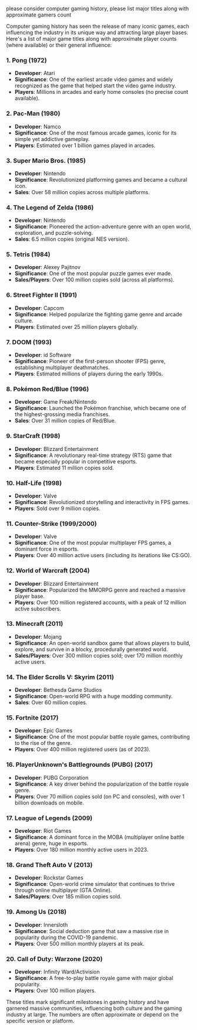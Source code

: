 please consider computer gaming history, please list major titles along with approximate gamers count


Computer gaming history has seen the release of many iconic games, each influencing the industry in its unique way and attracting large player bases. Here's a list of major game titles along with approximate player counts (where available) or their general influence:

### 1. **Pong (1972)**
   - **Developer**: Atari
   - **Significance**: One of the earliest arcade video games and widely recognized as the game that helped start the video game industry.
   - **Players**: Millions in arcades and early home consoles (no precise count available).

### 2. **Pac-Man (1980)**
   - **Developer**: Namco
   - **Significance**: One of the most famous arcade games, iconic for its simple yet addictive gameplay.
   - **Players**: Estimated over 1 billion games played in arcades.

### 3. **Super Mario Bros. (1985)**
   - **Developer**: Nintendo
   - **Significance**: Revolutionized platforming games and became a cultural icon.
   - **Sales**: Over 58 million copies across multiple platforms.

### 4. **The Legend of Zelda (1986)**
   - **Developer**: Nintendo
   - **Significance**: Pioneered the action-adventure genre with an open world, exploration, and puzzle-solving.
   - **Sales**: 6.5 million copies (original NES version).

### 5. **Tetris (1984)**
   - **Developer**: Alexey Pajitnov
   - **Significance**: One of the most popular puzzle games ever made.
   - **Sales/Players**: Over 100 million copies sold (across all platforms).

### 6. **Street Fighter II (1991)**
   - **Developer**: Capcom
   - **Significance**: Helped popularize the fighting game genre and arcade culture.
   - **Players**: Estimated over 25 million players globally.

### 7. **DOOM (1993)**
   - **Developer**: id Software
   - **Significance**: Pioneer of the first-person shooter (FPS) genre, establishing multiplayer deathmatches.
   - **Players**: Estimated millions of players during the early 1990s.

### 8. **Pokémon Red/Blue (1996)**
   - **Developer**: Game Freak/Nintendo
   - **Significance**: Launched the Pokémon franchise, which became one of the highest-grossing media franchises.
   - **Sales**: Over 31 million copies of Red/Blue.

### 9. **StarCraft (1998)**
   - **Developer**: Blizzard Entertainment
   - **Significance**: A revolutionary real-time strategy (RTS) game that became especially popular in competitive esports.
   - **Players**: Estimated 11 million copies sold.

### 10. **Half-Life (1998)**
   - **Developer**: Valve
   - **Significance**: Revolutionized storytelling and interactivity in FPS games.
   - **Players**: Sold over 9 million copies.

### 11. **Counter-Strike (1999/2000)**
   - **Developer**: Valve
   - **Significance**: One of the most popular multiplayer FPS games, a dominant force in esports.
   - **Players**: Over 40 million active users (including its iterations like CS:GO).

### 12. **World of Warcraft (2004)**
   - **Developer**: Blizzard Entertainment
   - **Significance**: Popularized the MMORPG genre and reached a massive player base.
   - **Players**: Over 100 million registered accounts, with a peak of 12 million active subscribers.

### 13. **Minecraft (2011)**
   - **Developer**: Mojang
   - **Significance**: An open-world sandbox game that allows players to build, explore, and survive in a blocky, procedurally generated world.
   - **Sales/Players**: Over 300 million copies sold; over 170 million monthly active users.

### 14. **The Elder Scrolls V: Skyrim (2011)**
   - **Developer**: Bethesda Game Studios
   - **Significance**: Open-world RPG with a huge modding community.
   - **Sales**: Over 60 million copies.

### 15. **Fortnite (2017)**
   - **Developer**: Epic Games
   - **Significance**: One of the most popular battle royale games, contributing to the rise of the genre.
   - **Players**: Over 400 million registered users (as of 2023).

### 16. **PlayerUnknown's Battlegrounds (PUBG) (2017)**
   - **Developer**: PUBG Corporation
   - **Significance**: A key driver behind the popularization of the battle royale genre.
   - **Players**: Over 70 million copies sold (on PC and consoles), with over 1 billion downloads on mobile.

### 17. **League of Legends (2009)**
   - **Developer**: Riot Games
   - **Significance**: A dominant force in the MOBA (multiplayer online battle arena) genre, huge in esports.
   - **Players**: Over 180 million monthly active users in 2023.

### 18. **Grand Theft Auto V (2013)**
   - **Developer**: Rockstar Games
   - **Significance**: Open-world crime simulator that continues to thrive through online multiplayer (GTA Online).
   - **Sales/Players**: Over 185 million copies sold.

### 19. **Among Us (2018)**
   - **Developer**: Innersloth
   - **Significance**: Social deduction game that saw a massive rise in popularity during the COVID-19 pandemic.
   - **Players**: Over 500 million monthly players at its peak.

### 20. **Call of Duty: Warzone (2020)**
   - **Developer**: Infinity Ward/Activision
   - **Significance**: A free-to-play battle royale game with major global popularity.
   - **Players**: Over 100 million players.

These titles mark significant milestones in gaming history and have garnered massive communities, influencing both culture and the gaming industry at large. The numbers are often approximate or depend on the specific version or platform.
